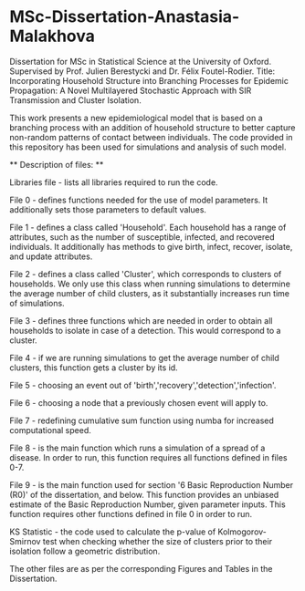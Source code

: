 # MSc-Dissertation-Anastasia-Malakhova
Dissertation for MSc in Statistical Science at the University of Oxford. Supervised by Prof. Julien Berestycki and Dr. Félix Foutel-Rodier. Title: Incorporating Household Structure into Branching Processes for Epidemic Propagation: A Novel Multilayered Stochastic Approach with SIR Transmission and Cluster Isolation.

This work presents a new epidemiological model that is based on a branching process with an addition of household structure to better capture non-random patterns of contact between individuals. The code provided in this repository has been used for simulations and analysis of such model. 

** Description of files: **

Libraries file - lists all libraries required to run the code.

File 0 - defines functions needed for the use of model parameters. It additionally sets those parameters to default values.

File 1 - defines a class called 'Household'. Each household has a range of attributes, such as the number of susceptible, infected, and recovered
individuals. It additionally has methods to give birth, infect, recover, isolate, and update attributes. 

File 2 - defines a class called 'Cluster', which corresponds to clusters of households. We only use this class when running simulations to determine the average number of child clusters, as it substantially increases run time of simulations. 

File 3 - defines three functions which are needed in order to obtain all households to isolate in case of a detection. This would correspond to a cluster. 

File 4 - if we are running simulations to get the average number of child clusters, this function gets a cluster by its id.

File 5 - choosing an event out of 'birth','recovery','detection','infection'.

File 6 - choosing a node that a previously chosen event will apply to. 

File 7 - redefining cumulative sum function using numba for increased computational speed.

File 8 - is the main function which runs a simulation of a spread of a disease. In order to run, this function requires all functions defined in files 0-7. 

File 9 - is the main function used for section '6 Basic Reproduction Number (R0)' of the dissertation, and below. This function provides an unbiased estimate of the Basic Reproduction Number, given parameter inputs. This function requires other functions defined in file 0 in order to run. 

KS Statistic - the code used to calculate the p-value of Kolmogorov-Smirnov test when checking whether the size of clusters prior to their isolation follow a geometric distribution. 

The other files are as per the corresponding Figures and Tables in the Dissertation.




